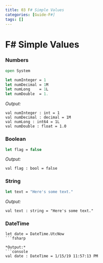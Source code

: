 ```yaml
---
title: 03 F# Simple Values
categories: [Guide-F#]
tags: []
---
```



# F# Simple Values

### Numbers

```fsharp
open System

let numInteger = 1
let numDecimal = 1M
let numLong    = 1L
let numDouble  = 1.
```

*Output:*
```console
val numInteger : int = 1
val numDecimal : decimal = 1M
val numLong : int64 = 1L
val numDouble : float = 1.0
```



### Boolean

```fsharp
let flag = false
```


*Output:*
```console
val flag : bool = false
```



### String

```fsharp
let text = "Here's some text."
```

*Output:*
```console
val text : string = "Here's some text."
```



### DateTime

```
let date = DateTime.UtcNow
```fsharp

*Output:*
```console
val date : DateTime = 1/15/19 11:57:13 PM
```
